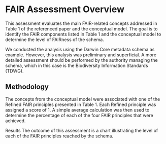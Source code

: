 # FAIR Assessment Overview

This assessment evaluates the main FAIR-related concepts addressed in Table 1 of the referenced paper and the conceptual model. The goal is to identify the FAIR components listed in Table 1 and the conceptual model to determine the level of FAIRness of the schema.

We conducted the analysis using the Darwin Core metadata schema as example. However, this analysis was preliminary and superficial. A more detailed assessment should be performed by the authority managing the schema, which in this case is the Biodiversity Information Standards (TDWG).

## Methodology
The concepts from the conceptual model were associated with one of the Refined FAIR principles presented in Table 1. Each Refined principle was assigned a score of 1. A simple average calculation was then used to determine the percentage of each of the four FAIR principles that were achieved.

Results
The outcome of this assessment is a chart illustrating the level of each of the FAIR principles reached by the schema.


